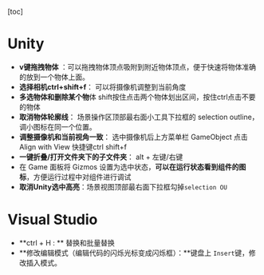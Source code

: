[toc]

# Unity

- **v键拖拽物体**  ：可以拖拽物体顶点吸附到附近物体顶点，便于快速将物体准确的放到一个物体上面。
- **选择相机ctrl+shift+f**：  可以将摄像机调整到当前角度
- **多选物体和删除某个物**体 shift按住点击两个物体划出区间，按住ctrl点击不要的物体
- **取消物体轮廓线**： 场景操作区顶部最右面小工具下拉框的 selection outline，调小图标在同一个位置。
- **调整摄像机和当前视角一致**： 选中摄像机后上方菜单栏 GameObject  点击Align with View 快捷键ctrl shift+f
- **一键折叠/打开文件夹下的子文件夹**： alt + 左键/右键
- 在 Game 面板将 Gizmos 设置为选中状态，**可以在运行状态看到组件的图标**，方便运行过程中对组件进行调试
- **取消Unity选中高亮**：场景视图顶部最右面下拉框勾掉`selection OU`



# Visual Studio

- **ctrl + H : ** 替换和批量替换
- **修改编辑模式（编辑代码的闪烁光标变成闪烁框）：**键盘上  `Insert`键，修改插入模式。